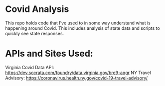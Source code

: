 # Covid Analysis
This repo holds code that I've used to in some way understand what is happening around Covid. This includes analysis of state data and scripts to quickly see state responses.

# APIs and Sites Used:
Virginia Covid Data API: https://dev.socrata.com/foundry/data.virginia.gov/bre9-aqqr
NY Travel Advisory: https://coronavirus.health.ny.gov/covid-19-travel-advisory/

